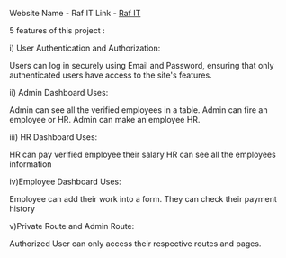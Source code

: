 Website Name - Raf IT
Link - [Raf IT](https://raf-it.web.app/)

5 features of this project :

i) User Authentication and Authorization:

Users can log in securely using Email and Password, ensuring 
that only authenticated users have access to the site's features.

ii) Admin Dashboard Uses:

Admin can see all the verified employees in a table.
Admin can fire an employee or HR.
Admin can make an employee HR. 

iii) HR Dashboard Uses: 

HR can pay verified employee their salary
HR can see all the employees information

iv)Employee Dashboard Uses:

Employee can add their work into a form.
They can check their payment history 

v)Private Route and Admin Route:

Authorized User can only access their respective
routes and pages.
